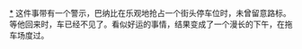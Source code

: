 [*](10_Chapter_Two_Some_Peop.xhtml#footnote-001-backlink) 这件事带有一个警示，巴纳比在乐观地抢占一个街头停车位时，未曾留意路标。等他回来时，车已经不见了。看似好运的事情，结果变成了一个漫长的下午，在拖车场度过。

